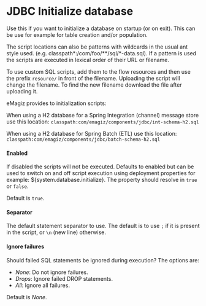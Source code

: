 # JDBC Initialize database
Use this if you want to initialize a database on startup (or on exit). This can be use for example for table creation and/or population.

The script locations can also be patterns with wildcards in the usual ant style used. (e.g. classpath*:/com/foo/**/sql/*-data.sql). If a pattern is used the scripts are executed in lexical order of their URL or filename.

To use custom SQL scripts, add them to the flow resources and then use the prefix <code>resource/</code> in front of the filename. Uploading the script will change the filename. To find the new filename download the file after uploading it.

eMagiz provides to initialization scripts:

When using a H2 database for a Spring Integration (channel) message store use this location:
<code>classpath:com/emagiz/components/jdbc/int-schema-h2.sql</code>

When using a H2 database for Spring Batch (ETL) use this location:
<code>classpath:com/emagiz/components/jdbc/batch-schema-h2.sql</code>



#### Enabled
If disabled the scripts will not be executed. Defaults to enabled but can be used to switch on and off script execution using deployment properties for example: ${system.database.initialize}. The property should resolve in <code>true</code> or <code>false</code>.

Default is <code>true</code>.

#### Separator
The default statement separator to use. The default is to use <code>;</code> if it is present in the script, or <code>\n</code> (new line) otherwise.

#### Ignore failures
Should failed SQL statements be ignored during execution? The options are:
<ul>
<li><i>None</i>: Do not ignore failures.</li>
<li><i>Drops</i>: Ignore failed DROP statements.</li>
<li><i>All</i>: Ignore all failures.</li>
</ul>

Default is <i>None</i>.

